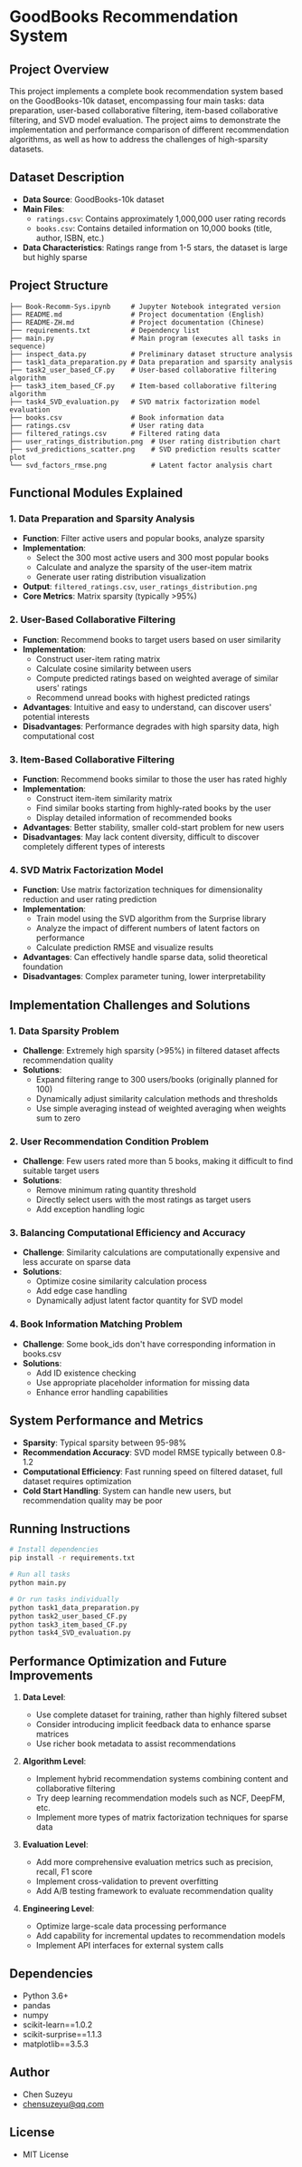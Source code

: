 # GoodBooks Recommendation System

## Project Overview
This project implements a complete book recommendation system based on the GoodBooks-10k dataset, encompassing four main tasks: data preparation, user-based collaborative filtering, item-based collaborative filtering, and SVD model evaluation. The project aims to demonstrate the implementation and performance comparison of different recommendation algorithms, as well as how to address the challenges of high-sparsity datasets.

## Dataset Description
- **Data Source**: GoodBooks-10k dataset
- **Main Files**:
  - `ratings.csv`: Contains approximately 1,000,000 user rating records
  - `books.csv`: Contains detailed information on 10,000 books (title, author, ISBN, etc.)
- **Data Characteristics**: Ratings range from 1-5 stars, the dataset is large but highly sparse

## Project Structure
```
├── Book-Recomm-Sys.ipynb     # Jupyter Notebook integrated version
├── README.md                 # Project documentation (English)
├── README-ZH.md              # Project documentation (Chinese)
├── requirements.txt          # Dependency list
├── main.py                   # Main program (executes all tasks in sequence)
├── inspect_data.py           # Preliminary dataset structure analysis
├── task1_data_preparation.py # Data preparation and sparsity analysis
├── task2_user_based_CF.py    # User-based collaborative filtering algorithm
├── task3_item_based_CF.py    # Item-based collaborative filtering algorithm
├── task4_SVD_evaluation.py   # SVD matrix factorization model evaluation
├── books.csv                 # Book information data
├── ratings.csv               # User rating data
├── filtered_ratings.csv      # Filtered rating data
├── user_ratings_distribution.png  # User rating distribution chart
├── svd_predictions_scatter.png    # SVD prediction results scatter plot
└── svd_factors_rmse.png           # Latent factor analysis chart
```

## Functional Modules Explained

### 1. Data Preparation and Sparsity Analysis
- **Function**: Filter active users and popular books, analyze sparsity
- **Implementation**:
  - Select the 300 most active users and 300 most popular books
  - Calculate and analyze the sparsity of the user-item matrix
  - Generate user rating distribution visualization
- **Output**: `filtered_ratings.csv`, `user_ratings_distribution.png`
- **Core Metrics**: Matrix sparsity (typically >95%)

### 2. User-Based Collaborative Filtering
- **Function**: Recommend books to target users based on user similarity
- **Implementation**:
  - Construct user-item rating matrix
  - Calculate cosine similarity between users
  - Compute predicted ratings based on weighted average of similar users' ratings
  - Recommend unread books with highest predicted ratings
- **Advantages**: Intuitive and easy to understand, can discover users' potential interests
- **Disadvantages**: Performance degrades with high sparsity data, high computational cost

### 3. Item-Based Collaborative Filtering
- **Function**: Recommend books similar to those the user has rated highly
- **Implementation**:
  - Construct item-item similarity matrix
  - Find similar books starting from highly-rated books by the user
  - Display detailed information of recommended books
- **Advantages**: Better stability, smaller cold-start problem for new users
- **Disadvantages**: May lack content diversity, difficult to discover completely different types of interests

### 4. SVD Matrix Factorization Model
- **Function**: Use matrix factorization techniques for dimensionality reduction and user rating prediction
- **Implementation**:
  - Train model using the SVD algorithm from the Surprise library
  - Analyze the impact of different numbers of latent factors on performance
  - Calculate prediction RMSE and visualize results
- **Advantages**: Can effectively handle sparse data, solid theoretical foundation
- **Disadvantages**: Complex parameter tuning, lower interpretability

## Implementation Challenges and Solutions

### 1. Data Sparsity Problem
- **Challenge**: Extremely high sparsity (>95%) in filtered dataset affects recommendation quality
- **Solutions**:
  - Expand filtering range to 300 users/books (originally planned for 100)
  - Dynamically adjust similarity calculation methods and thresholds
  - Use simple averaging instead of weighted averaging when weights sum to zero

### 2. User Recommendation Condition Problem
- **Challenge**: Few users rated more than 5 books, making it difficult to find suitable target users
- **Solutions**:
  - Remove minimum rating quantity threshold
  - Directly select users with the most ratings as target users
  - Add exception handling logic

### 3. Balancing Computational Efficiency and Accuracy
- **Challenge**: Similarity calculations are computationally expensive and less accurate on sparse data
- **Solutions**:
  - Optimize cosine similarity calculation process
  - Add edge case handling
  - Dynamically adjust latent factor quantity for SVD model

### 4. Book Information Matching Problem
- **Challenge**: Some book_ids don't have corresponding information in books.csv
- **Solutions**:
  - Add ID existence checking
  - Use appropriate placeholder information for missing data
  - Enhance error handling capabilities

## System Performance and Metrics
- **Sparsity**: Typical sparsity between 95-98%
- **Recommendation Accuracy**: SVD model RMSE typically between 0.8-1.2
- **Computational Efficiency**: Fast running speed on filtered dataset, full dataset requires optimization
- **Cold Start Handling**: System can handle new users, but recommendation quality may be poor

## Running Instructions
```bash
# Install dependencies
pip install -r requirements.txt

# Run all tasks
python main.py

# Or run tasks individually
python task1_data_preparation.py
python task2_user_based_CF.py
python task3_item_based_CF.py
python task4_SVD_evaluation.py
```

## Performance Optimization and Future Improvements
1. **Data Level**:
   - Use complete dataset for training, rather than highly filtered subset
   - Consider introducing implicit feedback data to enhance sparse matrices
   - Use richer book metadata to assist recommendations

2. **Algorithm Level**:
   - Implement hybrid recommendation systems combining content and collaborative filtering
   - Try deep learning recommendation models such as NCF, DeepFM, etc.
   - Implement more types of matrix factorization techniques for sparse data

3. **Evaluation Level**:
   - Add more comprehensive evaluation metrics such as precision, recall, F1 score
   - Implement cross-validation to prevent overfitting
   - Add A/B testing framework to evaluate recommendation quality

4. **Engineering Level**:
   - Optimize large-scale data processing performance
   - Add capability for incremental updates to recommendation models
   - Implement API interfaces for external system calls

## Dependencies
- Python 3.6+
- pandas
- numpy
- scikit-learn==1.0.2
- scikit-surprise==1.1.3
- matplotlib==3.5.3

## Author
- Chen Suzeyu
- chensuzeyu@qq.com

## License
- MIT License
